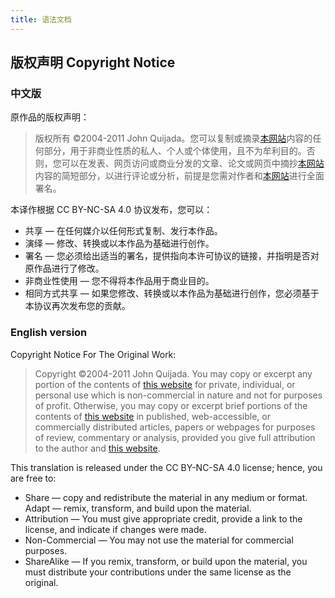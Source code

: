 ```yaml
---
title: 语法文档
---
```


## 版权声明 Copyright Notice

### 中文版

原作品的版权声明：

> 版权所有 ©2004-2011 John Quijada。您可以复制或摘录[本网站](http://ithkuil.net/)内容的任何部分，用于非商业性质的私人、个人或个体使用，且不为牟利目的。否则，您可以在发表、网页访问或商业分发的文章、论文或网页中摘抄[本网站](http://ithkuil.net/)内容的简短部分，以进行评论或分析，前提是您需对作者和[本网站](http://ithkuil.net/)进行全面署名。

本译作根据 CC BY-NC-SA 4.0 协议发布，您可以：

* 共享 — 在任何媒介以任何形式复制、发行本作品。
* 演绎 — 修改、转换或以本作品为基础进行创作。
* 署名 — 您必须给出适当的署名，提供指向本许可协议的链接，并指明是否对原作品进行了修改。
* 非商业性使用 — 您不得将本作品用于商业目的。
* 相同方式共享 — 如果您修改、转换或以本作品为基础进行创作，您必须基于本协议再次发布您的贡献。

### English version

Copyright Notice For The Original Work:

> Copyright ©2004-2011 John Quijada. You may copy or excerpt any portion of the contents of [this website](http://ithkuil.net/) for private, individual, or personal use which is non-commercial in nature and not for purposes of profit. Otherwise, you may copy or excerpt brief portions of the contents of [this website](http://ithkuil.net/) in published, web-accessible, or commercially distributed articles, papers or webpages for purposes of review, commentary or analysis, provided you give full attribution to the author and [this website](http://ithkuil.net/).

This translation is released under the CC BY-NC-SA 4.0 license; hence, you are free to:

* Share — copy and redistribute the material in any medium or format.
Adapt — remix, transform, and build upon the material.
* Attribution — You must give appropriate credit, provide a link to the license, and indicate if changes were made.
* Non-Commercial — You may not use the material for commercial purposes.
* ShareAlike — If you remix, transform, or build upon the material, you must distribute your contributions under the same license as the original.






